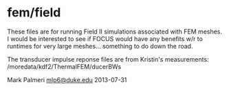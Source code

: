 fem/field
=========

These files are for running Field II simulations associated with FEM meshes.  I would be interested to see if FOCUS would have any benefits w/r to runtimes for very large meshes... something to do down the road.

The transducer impulse reponse files are from Kristin's measurements:
/moredata/kdf2/ThermalFEM/ducerBWs

Mark Palmeri
mlp6@duke.edu
2013-07-31

